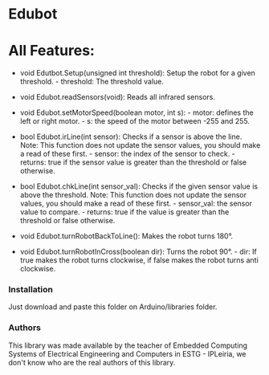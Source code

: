 # Edubot
# All Features:
  - void Edutbot.Setup(unsigned int threshold): Setup the robot for a given threshold.
        - threshold: The threshold value.

  - void Edubot.readSensors(void): Reads all infrared sensors.

  - void Edubot.setMotorSpeed(boolean motor, int s):
        - motor: defines the left or right motor.
        - s: the speed of the motor between -255 and 255.

  - bool Edubot.irLine(int sensor): Checks if a sensor is above the line. 
Note: This function does not update the sensor values, you should make a read of these first.
        - sensor: the index of the sensor to check.
        - returns: true if the sensor value is greater than the threshold or false otherwise.

  - bool Edubot.chkLine(int sensor_val): Checks if the given sensor value is above the threshold.
Note: This function does not update the sensor values, you should make a read of these first.
        - sensor_val: the sensor value to compare.
        - returns:  true if the value is greater than the threshold or false otherwise.

  - void Edubot.turnRobotBackToLine(): Makes the robot turns 180°.

  - void Edubot.turnRobotInCross(boolean dir): Turns the robot 90°.
        - dir: If true makes the robot turns clockwise, if false makes the robot turns anti clockwise.

### Installation

Just download and paste this folder on Arduino/libraries folder.


### Authors
This library was made available by the teacher of Embedded Computing Systems of Electrical Engineering and Computers in ESTG - IPLeiria, we don't know who are the real authors of this library.
